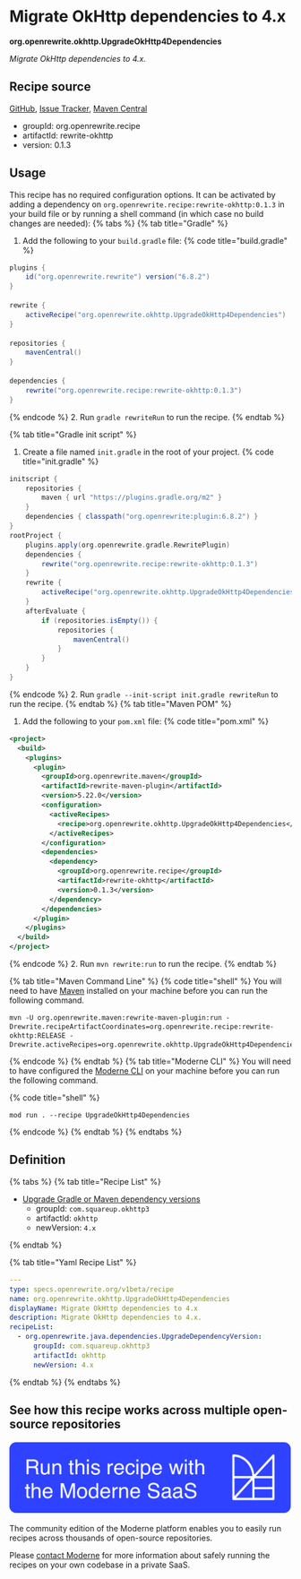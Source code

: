 # Migrate OkHttp dependencies to 4.x

**org.openrewrite.okhttp.UpgradeOkHttp4Dependencies**

_Migrate OkHttp dependencies to 4.x._

## Recipe source

[GitHub](https://github.com/openrewrite/rewrite-okhttp/blob/main/src/main/resources/META-INF/rewrite/okhttp-4.yml), [Issue Tracker](https://github.com/openrewrite/rewrite-okhttp/issues), [Maven Central](https://central.sonatype.com/artifact/org.openrewrite.recipe/rewrite-okhttp/0.1.3/jar)

* groupId: org.openrewrite.recipe
* artifactId: rewrite-okhttp
* version: 0.1.3


## Usage

This recipe has no required configuration options. It can be activated by adding a dependency on `org.openrewrite.recipe:rewrite-okhttp:0.1.3` in your build file or by running a shell command (in which case no build changes are needed): 
{% tabs %}
{% tab title="Gradle" %}
1. Add the following to your `build.gradle` file:
{% code title="build.gradle" %}
```groovy
plugins {
    id("org.openrewrite.rewrite") version("6.8.2")
}

rewrite {
    activeRecipe("org.openrewrite.okhttp.UpgradeOkHttp4Dependencies")
}

repositories {
    mavenCentral()
}

dependencies {
    rewrite("org.openrewrite.recipe:rewrite-okhttp:0.1.3")
}
```
{% endcode %}
2. Run `gradle rewriteRun` to run the recipe.
{% endtab %}

{% tab title="Gradle init script" %}
1. Create a file named `init.gradle` in the root of your project.
{% code title="init.gradle" %}
```groovy
initscript {
    repositories {
        maven { url "https://plugins.gradle.org/m2" }
    }
    dependencies { classpath("org.openrewrite:plugin:6.8.2") }
}
rootProject {
    plugins.apply(org.openrewrite.gradle.RewritePlugin)
    dependencies {
        rewrite("org.openrewrite.recipe:rewrite-okhttp:0.1.3")
    }
    rewrite {
        activeRecipe("org.openrewrite.okhttp.UpgradeOkHttp4Dependencies")
    }
    afterEvaluate {
        if (repositories.isEmpty()) {
            repositories {
                mavenCentral()
            }
        }
    }
}
```
{% endcode %}
2. Run `gradle --init-script init.gradle rewriteRun` to run the recipe.
{% endtab %}
{% tab title="Maven POM" %}
1. Add the following to your `pom.xml` file:
{% code title="pom.xml" %}
```xml
<project>
  <build>
    <plugins>
      <plugin>
        <groupId>org.openrewrite.maven</groupId>
        <artifactId>rewrite-maven-plugin</artifactId>
        <version>5.22.0</version>
        <configuration>
          <activeRecipes>
            <recipe>org.openrewrite.okhttp.UpgradeOkHttp4Dependencies</recipe>
          </activeRecipes>
        </configuration>
        <dependencies>
          <dependency>
            <groupId>org.openrewrite.recipe</groupId>
            <artifactId>rewrite-okhttp</artifactId>
            <version>0.1.3</version>
          </dependency>
        </dependencies>
      </plugin>
    </plugins>
  </build>
</project>
```
{% endcode %}
2. Run `mvn rewrite:run` to run the recipe.
{% endtab %}

{% tab title="Maven Command Line" %}
{% code title="shell" %}
You will need to have [Maven](https://maven.apache.org/download.cgi) installed on your machine before you can run the following command.

```shell
mvn -U org.openrewrite.maven:rewrite-maven-plugin:run -Drewrite.recipeArtifactCoordinates=org.openrewrite.recipe:rewrite-okhttp:RELEASE -Drewrite.activeRecipes=org.openrewrite.okhttp.UpgradeOkHttp4Dependencies
```
{% endcode %}
{% endtab %}
{% tab title="Moderne CLI" %}
You will need to have configured the [Moderne CLI](https://docs.moderne.io/moderne-cli/cli-intro) on your machine before you can run the following command.

{% code title="shell" %}
```shell
mod run . --recipe UpgradeOkHttp4Dependencies
```
{% endcode %}
{% endtab %}
{% endtabs %}

## Definition

{% tabs %}
{% tab title="Recipe List" %}
* [Upgrade Gradle or Maven dependency versions](../java/dependencies/upgradedependencyversion.md)
  * groupId: `com.squareup.okhttp3`
  * artifactId: `okhttp`
  * newVersion: `4.x`

{% endtab %}

{% tab title="Yaml Recipe List" %}
```yaml
---
type: specs.openrewrite.org/v1beta/recipe
name: org.openrewrite.okhttp.UpgradeOkHttp4Dependencies
displayName: Migrate OkHttp dependencies to 4.x
description: Migrate OkHttp dependencies to 4.x.
recipeList:
  - org.openrewrite.java.dependencies.UpgradeDependencyVersion:
      groupId: com.squareup.okhttp3
      artifactId: okhttp
      newVersion: 4.x

```
{% endtab %}
{% endtabs %}

## See how this recipe works across multiple open-source repositories

[![Moderne Link Image](/.gitbook/assets/ModerneRecipeButton.png)](https://app.moderne.io/recipes/org.openrewrite.okhttp.UpgradeOkHttp4Dependencies)

The community edition of the Moderne platform enables you to easily run recipes across thousands of open-source repositories.

Please [contact Moderne](https://moderne.io/product) for more information about safely running the recipes on your own codebase in a private SaaS.
